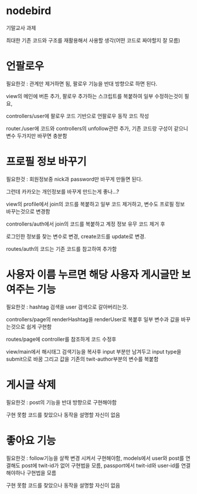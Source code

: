 # nodebird

기말교사 과제

최대한 기존 코드와 구조를 재활용해서 사용할 생각(어떤 코드로 짜야할지 잘 모름)

# 언팔로우

필요한것 : 관계만 제거하면 됨, 팔로우 기능을 반대 방향으로 하면 된다.

view의 메인에 버튼 추가, 팔로우 추가하는 스크립트를 복붙하여 일부 수정하는것이 필요,

controllers/user에 팔로우 코드 기반으로 언팔로우 동작 코드 작성

router./user에 코드와 controllers의 unfollow관련 추가, 기존 코드랑 구성이 같으니 변수 두가지만 바꾸면 충분함

# 프로필 정보 바꾸기

필요한것 : 회원정보중 nick과 password만 바꾸게 만들면 된다.

그런데 카카오는 개인정보를 바꾸게 만드는게 좋나...?

view의 profile에서 join의 코드를 복붙하고 일부 코드 제거하고, 변수도 프로필 정보 바꾸는것으로 변경함

controllers/auth에서 join의 코드를 복붙하고 계정 정보 유무 코드 제거 후

로그인한 정보를 찾는 변수로 변경, create코드를 update로 변경.

routes/auth의 코드는 기존 코드를 참고하여 추가함

# 사용자 이름 누르면 해당 사용자 게시글만 보여주는 기능

필요한것 : hashtag 검색을 user 검색으로 갈아버리는것.

controllers/page의 renderHashtag을 renderUser로 복붙후 일부 변수과 값을 바꾸는것으로 쉽게 구현함

routes/page에 controller를 참조하게 코드 수정후

view/main에서 해시태그 검색기능을 복사후 input 부분만 남겨두고 input type을 submit으로 바꿈 그리고 값을 기존의 twit-author부분의 변수를 복붙함

# 게시글 삭제

필요한것 : post의 기능을 반대 방향으로 구현해야함

구현 못함 코드를 찾았으나 동작을 설명할 자신이 없음

# 좋아요 기능

필요한것 : follow기능을 살짝 변경 시켜서 구현해야함, models에서 user와 post를 연결해도 post에 twit-id가 없어 구현법을 모름, passport에서 twit-id와 user-id를 연결해야하나 구현법을 모름

구현 못함 코드를 찾았으나 동작을 설명할 자신이 없음
